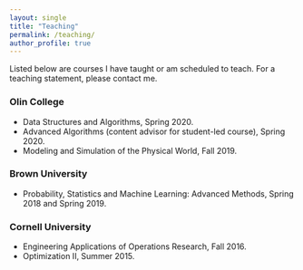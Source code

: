 ```yaml
---
layout: single
title: "Teaching"
permalink: /teaching/
author_profile: true
---
```


Listed below are courses I have taught or am scheduled to teach. For a teaching statement, please contact me.

### Olin College

- Data Structures and Algorithms, Spring 2020.
- Advanced Algorithms (content advisor for student-led course), Spring 2020.
- Modeling and Simulation of the Physical World, Fall 2019.

### Brown University

- Probability, Statistics and Machine Learning: Advanced Methods, Spring 2018 and Spring 2019.


### Cornell University

- Engineering Applications of Operations Research, Fall 2016.
- Optimization II, Summer 2015.
